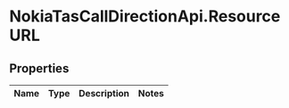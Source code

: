# NokiaTasCallDirectionApi.ResourceURL

## Properties
Name | Type | Description | Notes
------------ | ------------- | ------------- | -------------


